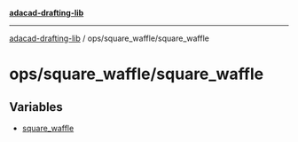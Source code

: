 [**adacad-drafting-lib**](../../../README.md)

***

[adacad-drafting-lib](../../../modules.md) / ops/square\_waffle/square\_waffle

# ops/square\_waffle/square\_waffle

## Variables

- [square\_waffle](variables/square_waffle.md)

